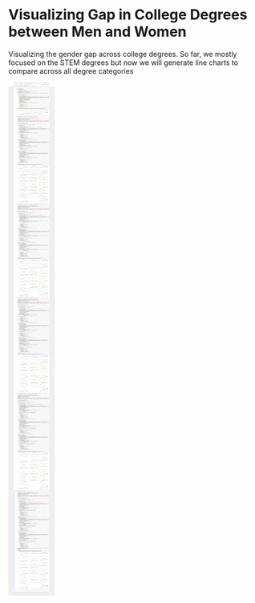 # Visualizing Gap in College Degrees between Men and Women
Visualizing the gender gap across college degrees. So far, we mostly focused on the STEM degrees but now we will generate line charts to compare across all degree categories

![GitHub Logo](/images/vizualizing_earnings.png)
